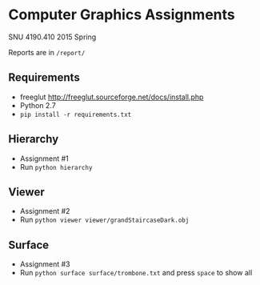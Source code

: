 Computer Graphics Assignments
=============================

SNU 4190.410 2015 Spring

Reports are in `/report/`

Requirements
------------
* freeglut http://freeglut.sourceforge.net/docs/install.php
* Python 2.7
* `pip install -r requirements.txt`

Hierarchy
---------
* Assignment #1
* Run `python hierarchy`

Viewer
------
* Assignment #2
* Run `python viewer viewer/grandStaircaseDark.obj`

Surface
-------
* Assignment #3
* Run `python surface surface/trombone.txt` and press `space` to show all
